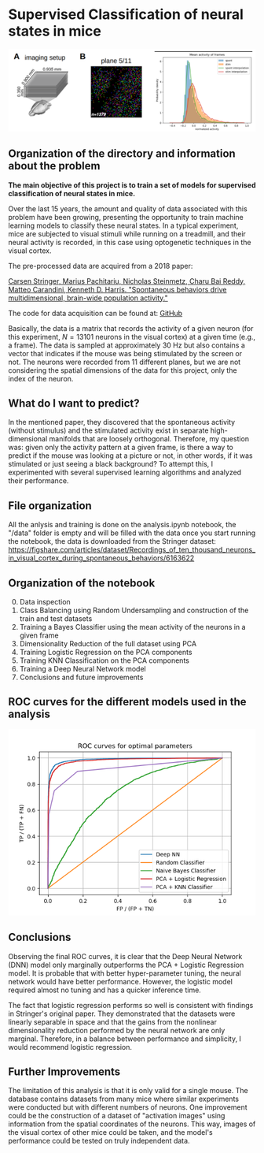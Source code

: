 # Supervised Classification of neural states in mice

![alt text](images/portrait.png)

## Organization of the directory and information about the problem

**The main objective of this project is to train a set of models for supervised classification of neural states in mice.**

Over the last 15 years, the amount and quality of data associated with this problem have been growing, presenting the opportunity to train machine learning models to classify these neural states. In a typical experiment, mice are subjected to visual stimuli while running on a treadmill, and their neural activity is recorded, in this case using optogenetic techniques in the visual cortex.

The pre-processed data are acquired from a 2018 paper:

[Carsen Stringer, Marius Pachitariu, Nicholas Steinmetz, Charu Bai Reddy, Matteo Carandini, Kenneth D. Harris. "Spontaneous behaviors drive multidimensional, brain-wide population activity."](https://www.biorxiv.org/content/10.1101/306019v2)

The code for data acquisition can be found at: [GitHub](https://github.com/MouseLand/stringer-pachitariu-et-al-2018a)



Basically, the data is a matrix that records the activity of a given neuron (for this experiment, $N = 13101$ neurons in the visual cortex) at a given time (e.g., a frame). The data is sampled at approximately 30 Hz but also contains a vector that indicates if the mouse was being stimulated by the screen or not. The neurons were recorded from 11 different planes, but we are not considering the spatial dimensions of the data for this project, only the index of the neuron.

## What do I want to predict?


In the mentioned paper, they discovered that the spontaneous activity (without stimulus) and the stimulated activity exist in separate high-dimensional manifolds that are loosely orthogonal. Therefore, my question was: given only the activity pattern at a given frame, is there a way to predict if the mouse was looking at a picture or not, in other words, if it was stimulated or just seeing a black background? To attempt this, I experimented with several supervised learning algorithms and analyzed their performance.

## File organization 

All the anlysis and training is done on the analysis.ipynb notebook, the "/data" folder is empty and will be filled with the data once you start running the notebook, the data is downloaded from the Stringer dataset: https://figshare.com/articles/dataset/Recordings_of_ten_thousand_neurons_in_visual_cortex_during_spontaneous_behaviors/6163622


## Organization of the notebook

0) Data inspection 
1) Class Balancing using Random Undersampling and construction of the train and test datasets
2) Training a Bayes Classifier using the mean activity of the neurons in a given frame
3) Dimensionality Reduction of the full dataset using PCA
4) Training Logistic Regression on the PCA components
5) Training KNN Classification on the PCA components
6) Training a Deep Neural Network model
7) Conclusions and future improvements


## ROC curves for the different models used in the analysis

![alt text](images/roc_curves_final.png)

## Conclusions

Observing the final ROC curves, it is clear that the Deep Neural Network (DNN) model only marginally outperforms the PCA + Logistic Regression model. It is probable that with better hyper-parameter tuning, the neural network would have better performance. However, the logistic model required almost no tuning and has a quicker inference time.

The fact that logistic regression performs so well is consistent with findings in Stringer's original paper. They demonstrated that the datasets were linearly separable in space and that the gains from the nonlinear dimensionality reduction performed by the neural network are only marginal. Therefore, in a balance between performance and simplicity, I would recommend logistic regression.

## Further Improvements

The limitation of this analysis is that it is only valid for a single mouse. The database contains datasets from many mice where similar experiments were conducted but with different numbers of neurons. One improvement could be the construction of a dataset of "activation images" using information from the spatial coordinates of the neurons. This way, images of the visual cortex of other mice could be taken, and the model's performance could be tested on truly independent data.